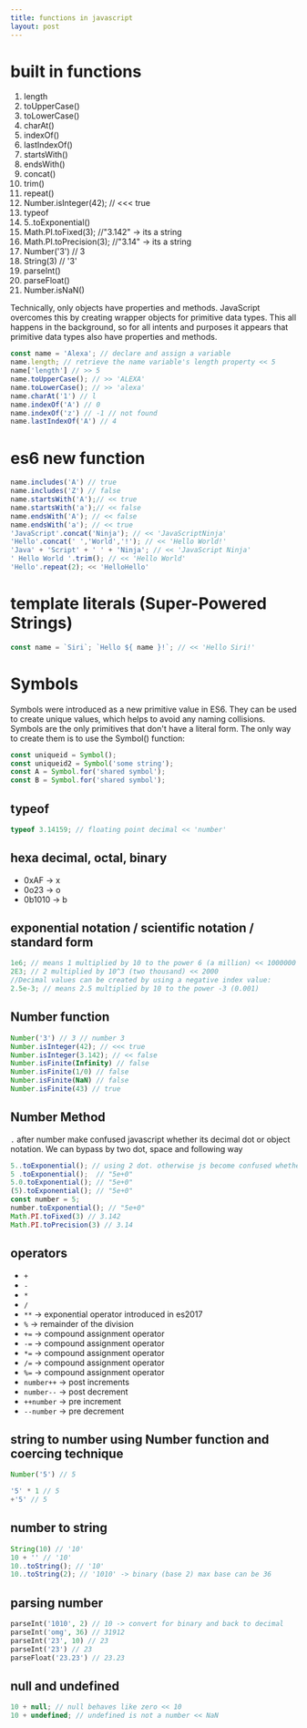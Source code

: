```yaml
---
title: functions in javascript
layout: post
---
```


# built in functions     


1. length 
1. toUpperCase()
1. toLowerCase()
1. charAt()
1. indexOf()
1. lastIndexOf()
1. startsWith()
1. endsWith()
1. concat()
1. trim()
1. repeat()
1. Number.isInteger(42); // <<< true
1. typeof
1. 5..toExponential() 
1. Math.PI.toFixed(3); //"3.142" -> its a string 
1. Math.PI.toPrecision(3); //"3.14" -> its a string 
1. Number('3') // 3
1. String(3) // '3'
1. parseInt()
1. parseFloat()
1. Number.isNaN()


Technically, only objects have properties and methods. JavaScript overcomes this by creating wrapper objects for primitive data types. This all happens in the background, so for all intents and purposes it appears that primitive data types also have properties and methods.

~~~js
const name = 'Alexa'; // declare and assign a variable
name.length; // retrieve the name variable's length property << 5
name['length'] // >> 5
name.toUpperCase(); // >> 'ALEXA'
name.toLowerCase(); // >> 'alexa'
name.charAt('1') // l 
name.indexOf('A') // 0
name.indexOf('z') // -1 // not found
name.lastIndexOf('A') // 4
~~~

# es6 new function 

~~~js
name.includes('A') // true
name.includes('Z') // false
name.startsWith('A');// << true
name.startsWith('a');// << false
name.endsWith('A'); // << false 
name.endsWith('a'); // << true
'JavaScript'.concat('Ninja'); // << 'JavaScriptNinja'
'Hello'.concat(' ','World','!'); // << 'Hello World!'
'Java' + 'Script' + ' ' + 'Ninja'; // << 'JavaScript Ninja'
' Hello World '.trim(); // << 'Hello World'
'Hello'.repeat(2); << 'HelloHello'
~~~


# template literals  (Super-Powered Strings) 

~~~js
const name = `Siri`; `Hello ${ name }!`; // << 'Hello Siri!'
~~~

# Symbols
Symbols were introduced as a new primitive value in ES6. They can be used to create unique values, which helps to avoid any naming collisions. Symbols are the only primitives that don't have a literal form. The only way to create them is to use the Symbol() function:

~~~js
const uniqueid = Symbol(); 
const uniqueid2 = Symbol('some string'); 
const A = Symbol.for('shared symbol');
const B = Symbol.for('shared symbol');
~~~


## typeof 

~~~js
typeof 3.14159; // floating point decimal << 'number'
~~~

##  hexa decimal, octal, binary 

* 0xAF -> x
* 0o23 -> o
* 0b1010 -> b

## exponential notation / scientific notation / standard form 

~~~js
1e6; // means 1 multiplied by 10 to the power 6 (a million) << 1000000
2E3; // 2 multiplied by 10^3 (two thousand) << 2000
//Decimal values can be created by using a negative index value:
2.5e-3; // means 2.5 multiplied by 10 to the power -3 (0.001)
~~~

## Number function 

~~~js
Number('3') // 3 // number 3
Number.isInteger(42); // <<< true
Number.isInteger(3.142); // << false
Number.isFinite(Infinity) // false
Number.isFinite(1/0) // false
Number.isFinite(NaN) // false
Number.isFinite(43) // true
~~~

## Number  Method 

`.` after number make confused javascript whether its decimal dot or object notation. We can bypass by two dot, space and following way

~~~js
5..toExponential(); // using 2 dot. otherwise js become confused whether its a decimal value "5e+0"
5 .toExponential();  // "5e+0"
5.0.toExponential(); // "5e+0"
(5).toExponential(); // "5e+0"
const number = 5;
number.toExponential(); // "5e+0"
Math.PI.toFixed(3) // 3.142
Math.PI.toPrecision(3) // 3.14
~~~

## operators 

* `+`  
* `-`  
* `*`  
* `/`  
* `**`   -> exponential operator introduced in es2017
* `%`   -> remainder of the division 
* `+=` -> compound assignment operator 
* `-=` -> compound assignment operator 
* `*=` -> compound assignment operator 
* `/=` -> compound assignment operator 
* `%=` -> compound assignment operator 
* `number++` -> post increments
* `number--` -> post decrement 
* `++number` -> pre increment 
* `--number` -> pre decrement

## string to number  using Number function and coercing technique

~~~js
Number('5') // 5

'5' * 1 // 5
+'5' // 5
~~~

## number to string 

~~~js
String(10) // '10'
10 + '' // '10'
10..toString(); // '10'
10..toString(2); // '1010' -> binary (base 2) max base can be 36
~~~

## parsing number 

~~~php
parseInt('1010', 2) // 10 -> convert for binary and back to decimal
parseInt('omg', 36) // 31912
parseInt('23', 10) // 23
parseInt('23') // 23
parseFloat('23.23') // 23.23
~~~

## null and undefined 

~~~js
10 + null; // null behaves like zero << 10
10 + undefined; // undefined is not a number << NaN
~~~










